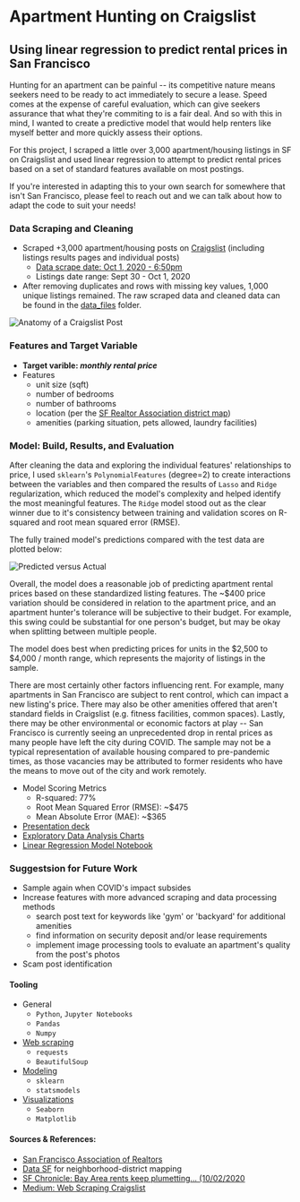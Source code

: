 # Apartment Hunting on Craigslist
## Using linear regression to predict rental prices in San Francisco

Hunting for an apartment can be painful -- its competitive nature means seekers need to be ready to act immediately to secure a lease. Speed comes at the expense of careful evaluation, which can give seekers assurance that what they're commiting to is a fair deal. And so with this in mind, I wanted to create a predictive model that would help renters like myself better and more quickly assess their options. 

For this project, I scraped a little over 3,000 apartment/housing listings in SF on Craigslist and used linear regression to attempt to predict rental prices based on a set of standard features available on most postings. 

If you're interested in adapting this to your own search for somewhere that isn't San Francisco, please feel to reach out and we can talk about how to adapt the code to suit your needs!

### Data Scraping and Cleaning
* Scraped +3,000 apartment/housing posts on [Craigslist](https://sfbay.craigslist.org/) (including listings results pages and individual posts)
    * [Data scrape date: Oct 1, 2020 - 6:50pm](https://github.com/scrapfishies/CL-housing-rent-predictions/blob/master/craigslist_scrape_sf.ipynb)
    * Listings date range: Sept 30 - Oct 1, 2020
* After removing duplicates and rows with missing key values, 1,000 unique listings remained. The raw scraped data and cleaned data can be found in the [data_files](https://github.com/scrapfishies/CL-housing-rent-predictions/tree/master/data_files) folder. 

![Anatomy of a Craigslist Post](https://github.com/scrapfishies/CL-housing-rent-predictions/blob/master/img/post_example.png?raw=true)

### Features and Target Variable
* **Target varible: *monthly rental price***
* Features
  * unit size (sqft)
  * number of bedrooms
  * number of bathrooms
  * location (per the [SF Realtor Association district map](https://data.sfgov.org/Geographic-Locations-and-Boundaries/Realtor-Neighborhoods/5gzd-g9ns))   
  * amenities (parking situation, pets allowed, laundry facilities)  

### Model: Build, Results, and Evaluation
After cleaning the data and exploring the individual features' relationships to price, I used `sklearn`'s `PolynomialFeatures` (degree=2) to create interactions between the variables and then compared the results of `Lasso` and `Ridge` regularization, which reduced the model's complexity and helped identify the most meaningful features. The `Ridge` model stood out as the clear winner due to it's consistency between training and validation scores on R-squared and root mean squared error (RMSE). 

The fully trained model's predictions compared with the test data are plotted below: 

![Predicted versus Actual](https://github.com/scrapfishies/CL-housing-rent-predictions/blob/master/img/ridge_actual_predicted.png?raw=true)

Overall, the model does a reasonable job of predicting apartment rental prices based on these standardized listing features. The ~$400 price variation should be considered in relation to the apartment price, and an apartment hunter's tolerance will be subjective to their budget. For example, this swing could be substantial for one person's budget, but may be okay when splitting between multiple people. 

The model does best when predicting prices for units in the $2,500 to $4,000 / month range, which represents the majority of listings in the sample.

There are most certainly other factors influencing rent. For example, many apartments in San Francisco are subject to rent control, which can impact a new listing's price. There may also be other amenities offered that aren't standard fields in Craigslist (e.g. fitness facilities, common spaces). Lastly, there may be other environmental or economic factors at play -- San Francisco is currently seeing an unprecedented drop in rental prices as many people have left the city during COVID. The sample may not be a typical representation of available housing compared to pre-pandemic times, as those vacancies may be attributed to former residents who have the means to move out of the city and work remotely. 

* Model Scoring Metrics
  * R-squared: 77%
  * Root Mean Squared Error (RMSE): ~$475
  * Mean Absolute Error (MAE): ~$365
* [Presentation deck](https://github.com/scrapfishies/CL-housing-rent-predictions/blob/master/predicting_apt_rentals_in_sf.pdf)
* [Exploratory Data Analysis Charts](https://github.com/scrapfishies/CL-housing-rent-predictions/blob/master/eda_charts.ipynb)
* [Linear Regression Model Notebook](https://github.com/scrapfishies/CL-housing-rent-predictions/blob/master/linear_regression_model.ipynb)
  
### Suggestsion for Future Work
* Sample again when COVID's impact subsides
* Increase features with more advanced scraping and data processing methods
  * search post text for keywords like 'gym' or 'backyard' for additional amenities
  * find information on security deposit and/or lease requirements
  * implement image processing tools to evaluate an apartment's quality from the post's photos
* Scam post identification  

#### Tooling
* General
  * `Python`, `Jupyter Notebooks`
  * `Pandas`
  * `Numpy`
* [Web scraping](https://github.com/scrapfishies/CL-housing-rent-predictions/blob/master/scrape_cl.py)
  * `requests`
  * `BeautifulSoup`
* [Modeling](https://github.com/scrapfishies/CL-housing-rent-predictions/blob/master/linear_regression_model.ipynb)
  * `sklearn`
  * `statsmodels`
* [Visualizations](https://github.com/scrapfishies/CL-housing-rent-predictions/blob/master/eda_charts.ipynb)
  * `Seaborn`
  * `Matplotlib`

#### Sources & References: 
* [San Francisco Association of Realtors](https://my.sfrealtors.com/)
* [Data SF](https://data.sfgov.org/Geographic-Locations-and-Boundaries/Realtor-Neighborhoods/5gzd-g9ns) for neighborhood-district mapping
* [SF Chronicle: Bay Area rents keep plumetting... (10/02/2020](https://www.sfchronicle.com/bayarea/article/Bay-Area-rents-keep-plummeting-especially-in-15613722.php)
* [Medium: Web Scraping Craigslist](https://towardsdatascience.com/web-scraping-craigslist-a-complete-tutorial-c41cea4f4981)


